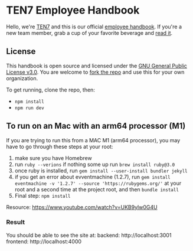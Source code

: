 # TEN7 Employee Handbook

Hello, we're [TEN7](https://ten7.com/) and this is our official
[employee handbook](https://handbook.ten7.com/). If you're a new team member,
grab a cup of your favorite beverage and [read it](https://handbook.ten7.com/).

## License

This handbook is open source and licensed under the
[GNU General Public License v3.0](LICENSE). You are welcome to
[fork the repo](https://github.com/ten7/handbook.ten7.com) and use this for your
own organization.

To get running, clone the repo, then:

- `npm install`
- `npm run dev`

## To run on an Mac with an arm64 processor (M1)

If you are trying to run this from a MAC M1 (arm64 processor), you may have to
go through these steps at your root:

1. make sure you have Homebrew
2. run `ruby --verions` if nothing some up run `brew install ruby@3.0`
3. once ruby is installed, run `gem install --user-install bundler jekyll`
4. if you get an error about evventmachine (1.2.7), run
   `gem install eventmachine -v '1.2.7' --source 'https://rubygems.org/'` at
   your root and a second time at the project root, and then `bundle install`
5. Final step: `npm install`

Resource: https://www.youtube.com/watch?v=UKB9ylw0G4U

### Result

You should be able to see the site at: backend: http://localhost:3001 frontend:
http://localhost:4000
